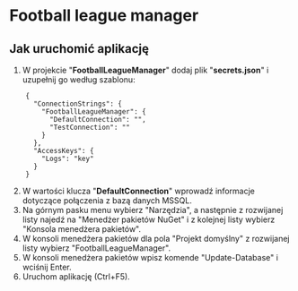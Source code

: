 # Football league manager
  
  
## Jak uruchomić aplikację

1. W projekcie "**FootballLeagueManager**" dodaj plik "**secrets.json**" i uzupełnij go według szablonu:  
```  
	{
	  "ConnectionStrings": {
	    "FootballLeagueManager": {
	      "DefaultConnection": "",
	      "TestConnection": ""
	    }
	  },
	  "AccessKeys": {
	    "Logs": "key"
	  }
	}
```  
2. W wartości klucza "**DefaultConnection**" wprowadź informacje dotyczące połączenia z bazą danych MSSQL.
3. Na górnym pasku menu wybierz "Narzędzia", a następnie z rozwijanej listy najedź na "Menedżer pakietów NuGet" i z kolejnej listy wybierz "Konsola menedżera pakietów".  
4. W konsoli menedżera pakietów dla pola "Projekt domyślny" z rozwijanej listy wybierz "FootballLeagueManager".  
5. W konsoli menedżera pakietów wpisz komende "Update-Database" i wciśnij Enter.  
6. Uruchom aplikację (Ctrl+F5).  
  
